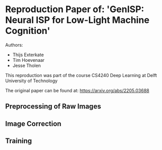 # Reproduction Paper of: 'GenISP: Neural ISP for Low-Light Machine Cognition'

Authors: 
- Thijs Exterkate 
- Tim Hoevenaar
- Jesse Tholen

This reproduction was part of the course CS4240 Deep Learning at Delft University of Technology

The original paper can be found at: https://arxiv.org/abs/2205.03688

## Preprocessing of Raw Images

## Image Correction

## Training